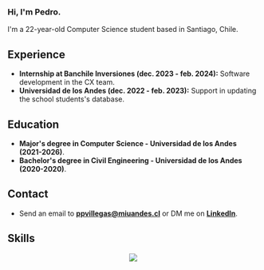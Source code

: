 ### Hi, I'm Pedro.

I'm a 22-year-old Computer Science student based in Santiago, Chile.

## Experience

- **Internship at Banchile Inversiones (dec. 2023 - feb. 2024):** Software development in the CX team.
- **Universidad de los Andes (dec. 2022 - feb. 2023):** Support in updating the school students's database.

## Education

- **Major's degree in Computer Science - Universidad de los Andes (2021-2026)**.
- **Bachelor's degree in Civil Engineering - Universidad de los Andes (2020-2020)**.

## Contact
- Send an email to **ppvillegas@miuandes.cl** or DM me on [**LinkedIn**](https://www.linkedin.com/in/pedro-pablo-villegas-celis-360589299/).

## Skills
<p align="center">
  <a href="https://github.com/PedroVillegasss">
    <img src="https://skillicons.dev/icons?i=python,c,cpp,js,html,css,postgres,ruby,bootstrap" />
  </a>
</p>

